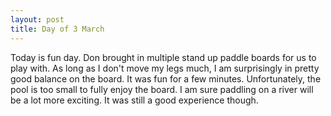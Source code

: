 ```yaml
---
layout: post
title: Day of 3 March
---
```

Today is fun day. Don brought in multiple stand up paddle boards for us to play with. As long as I don't move my legs much, I am surprisingly in pretty good balance on the board. It was fun for a few minutes. Unfortunately, the pool is too small to fully enjoy the board. I am sure paddling on a river will be a lot more exciting. It was still a good experience though. 